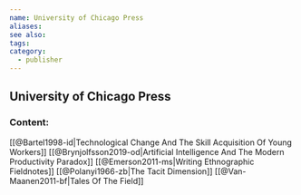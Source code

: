 ```yaml
---
name: University of Chicago Press
aliases:
see also:
tags:
category:
  - publisher
---
```


## University of Chicago Press

### Content:
[[@Bartel1998-id|Technological Change And The Skill Acquisition Of Young Workers]]
[[@Brynjolfsson2019-od|Artificial Intelligence And The Modern Productivity Paradox]]
[[@Emerson2011-ms|Writing Ethnographic Fieldnotes]]
[[@Polanyi1966-zb|The Tacit Dimension]]
[[@Van-Maanen2011-bf|Tales Of The Field]]